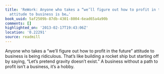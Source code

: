 ```yaml
---
title: 'ReWork: Anyone who takes a “we’ll figure out how to profit in the future”
  attitude to business is be…'
book_uuid: 5af2509b-87db-4301-8004-6ead65a4a90b
comments: []
highlighted_on: '2013-02-17T19:43:06Z'
location: '0.22291'
source: readmill
---
```


Anyone who takes a “we’ll figure out how to profit in the future” attitude to business is being ridiculous. That’s like building a rocket ship but starting off by saying, “Let’s pretend gravity doesn’t exist.” A business without a path to profit isn’t a business, it’s a hobby.
